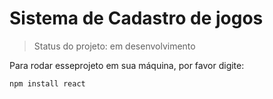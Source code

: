 # Sistema de Cadastro de jogos

>Status do projeto: em desenvolvimento

Para rodar esseprojeto em sua máquina, por favor digite:

```
npm install react
```
